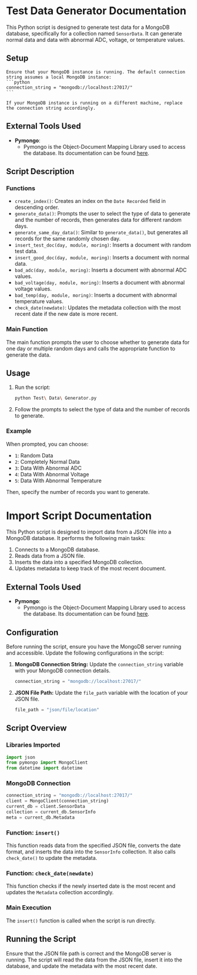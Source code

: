 # Test Data Generator Documentation

This Python script is designed to generate test data for a MongoDB database, specifically for a collection named `SensorData`. It can generate normal data and data with abnormal ADC, voltage, or temperature values.


## Setup

    Ensure that your MongoDB instance is running. The default connection string assumes a local MongoDB instance:
    ```python
    connection_string = "mongodb://localhost:27017/"
    ```

    If your MongoDB instance is running on a different machine, replace the connection string accordingly.
    
## External Tools Used

- **Pymongo**:
  - Pymongo is the Object-Document Mapping Library used to access the database. Its documentation can be found [here](https://pymongo.readthedocs.io/en/stable/).

## Script Description

### Functions

- `create_index()`: Creates an index on the `Date Recorded` field in descending order.
- `generate_data()`: Prompts the user to select the type of data to generate and the number of records, then generates data for different random days.
- `generate_same_day_data()`: Similar to `generate_data()`, but generates all records for the same randomly chosen day.
- `insert_test_doc(day, module, moring)`: Inserts a document with random test data.
- `insert_good_doc(day, module, moring)`: Inserts a document with normal data.
- `bad_adc(day, module, moring)`: Inserts a document with abnormal ADC values.
- `bad_voltage(day, module, moring)`: Inserts a document with abnormal voltage values.
- `bad_temp(day, module, moring)`: Inserts a document with abnormal temperature values.
- `check_date(newdate)`: Updates the metadata collection with the most recent date if the new date is more recent.

### Main Function

The main function prompts the user to choose whether to generate data for one day or multiple random days and calls the appropriate function to generate the data.

## Usage

1. Run the script:
    ```bash
    python Test\ Data\ Generator.py
    ```

2. Follow the prompts to select the type of data and the number of records to generate.

### Example

When prompted, you can choose:
- `1`: Random Data
- `2`: Completely Normal Data
- `3`: Data With Abnormal ADC
- `4`: Data With Abnormal Voltage
- `5`: Data With Abnormal Temperature

Then, specify the number of records you want to generate.


# Import Script Documentation

This Python script is designed to import data from a JSON file into a MongoDB database. It performs the following main tasks:
1. Connects to a MongoDB database.
2. Reads data from a JSON file.
3. Inserts the data into a specified MongoDB collection.
4. Updates metadata to keep track of the most recent document.


## External Tools Used

- **Pymongo**:
  - Pymongo is the Object-Document Mapping Library used to access the database. Its documentation can be found [here](https://pymongo.readthedocs.io/en/stable/).


## Configuration

Before running the script, ensure you have the MongoDB server running and accessible. Update the following configurations in the script:

1. **MongoDB Connection String:**
   Update the `connection_string` variable with your MongoDB connection details.

   ```python
   connection_string = "mongodb://localhost:27017/"
   ```

2. **JSON File Path:**
   Update the `file_path` variable with the location of your JSON file.

   ```python
   file_path = "json/file/location"
   ```

## Script Overview

### Libraries Imported

```python
import json
from pymongo import MongoClient
from datetime import datetime
```

### MongoDB Connection

```python
connection_string = "mongodb://localhost:27017/"
client = MongoClient(connection_string)
current_db = client.SensorData
collection = current_db.SensorInfo
meta = current_db.Metadata
```

### Function: `insert()`

This function reads data from the specified JSON file, converts the date format, and inserts the data into the `SensorInfo` collection. It also calls `check_date()` to update the metadata.


### Function: `check_date(newdate)`

This function checks if the newly inserted date is the most recent and updates the `Metadata` collection accordingly.


### Main Execution

The `insert()` function is called when the script is run directly.


## Running the Script

Ensure that the JSON file path is correct and the MongoDB server is running. The script will read the data from the JSON file, insert it into the database, and update the metadata with the most recent date.


